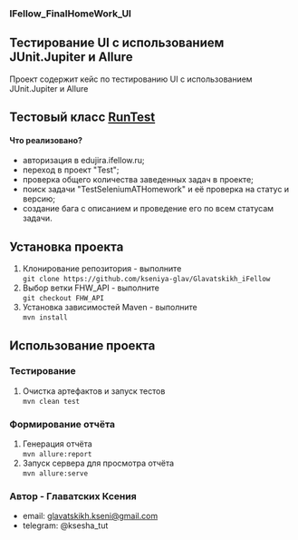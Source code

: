 ﻿### IFellow_FinalHomeWork_UI

## Тестирование UI с использованием JUnit.Jupiter и Allure

Проект содержит кейс по тестированию UI с использованием JUnit.Jupiter и Allure

## Тестовый класс [RunTest](src/test/java/tests/RunTest.java)

#### Что реализовано?
* авторизация в edujira.ifellow.ru;
* переход в проект "Test";
* проверка общего количества заведенных задач в проекте;
* поиск задачи "TestSeleniumATHomework" и её проверка на статус и версию;
* создание бага с описанием и проведение его по всем статусам задачи.

## Установка проекта

1. Клонирование репозитория - выполните  
   `git clone https://github.com/kseniya-glav/Glavatskikh_iFellow`
2. Выбор ветки FHW_API - выполните  
   `git checkout FHW_API`
3. Установка зависимостей Maven - выполните  
   `mvn install`

## Использование проекта

### Тестирование

1. Очистка артефактов и запуск тестов  
   `mvn clean test`

### Формирование отчёта

1. Генерация отчёта  
   `mvn allure:report`
2. Запуск сервера для просмотра отчёта  
   `mvn allure:serve`

### Автор - Главатских Ксения

* email: glavatskikh.kseni@gmail.com
* telegram: @ksesha_tut